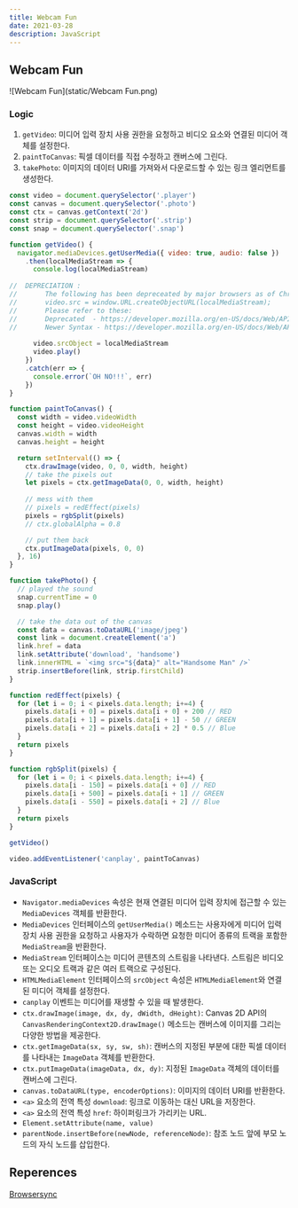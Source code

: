```yaml
---
title: Webcam Fun
date: 2021-03-28
description: JavaScript
---
```


## Webcam Fun

![Webcam Fun](static/Webcam Fun.png)

### Logic

1. `getVideo`: 미디어 입력 장치 사용 권한을 요청하고 비디오 요소와 연결된 미디어 객체를 설정한다.
2. `paintToCanvas`: 픽셀 데이터를 직접 수정하고 캔버스에 그린다.
3. `takePhoto`: 이미지의 데이터 URI를 가져와서 다운로드할 수 있는 링크 엘리먼트를 생성한다. 

```javascript
const video = document.querySelector('.player')
const canvas = document.querySelector('.photo')
const ctx = canvas.getContext('2d')
const strip = document.querySelector('.strip')
const snap = document.querySelector('.snap')

function getVideo() {
  navigator.mediaDevices.getUserMedia({ video: true, audio: false })
    .then(localMediaStream => {
      console.log(localMediaStream)
    
//  DEPRECIATION : 
//       The following has been depreceated by major browsers as of Chrome and Firefox.
//       video.src = window.URL.createObjectURL(localMediaStream);
//       Please refer to these:
//       Deprecated  - https://developer.mozilla.org/en-US/docs/Web/API/URL/createObjectURL
//       Newer Syntax - https://developer.mozilla.org/en-US/docs/Web/API/HTMLMediaElement/srcObject
      
      video.srcObject = localMediaStream
      video.play()
    })
    .catch(err => {
      console.error(`OH NO!!!`, err)
    })
}

function paintToCanvas() {
  const width = video.videoWidth
  const height = video.videoHeight
  canvas.width = width
  canvas.height = height

  return setInterval(() => {
    ctx.drawImage(video, 0, 0, width, height)
    // take the pixels out
    let pixels = ctx.getImageData(0, 0, width, height)
      
    // mess with them
    // pixels = redEffect(pixels)
    pixels = rgbSplit(pixels)
    // ctx.globalAlpha = 0.8

    // put them back
    ctx.putImageData(pixels, 0, 0)
  }, 16)
}

function takePhoto() {
  // played the sound
  snap.currentTime = 0
  snap.play()

  // take the data out of the canvas
  const data = canvas.toDataURL('image/jpeg')
  const link = document.createElement('a')
  link.href = data
  link.setAttribute('download', 'handsome')
  link.innerHTML = `<img src="${data}" alt="Handsome Man" />`
  strip.insertBefore(link, strip.firstChild)
}

function redEffect(pixels) {
  for (let i = 0; i < pixels.data.length; i+=4) {
    pixels.data[i + 0] = pixels.data[i + 0] + 200 // RED
    pixels.data[i + 1] = pixels.data[i + 1] - 50 // GREEN
    pixels.data[i + 2] = pixels.data[i + 2] * 0.5 // Blue
  }
  return pixels
}

function rgbSplit(pixels) {
  for (let i = 0; i < pixels.data.length; i+=4) {
    pixels.data[i - 150] = pixels.data[i + 0] // RED
    pixels.data[i + 500] = pixels.data[i + 1] // GREEN
    pixels.data[i - 550] = pixels.data[i + 2] // Blue
  }
  return pixels
}

getVideo()

video.addEventListener('canplay', paintToCanvas)
```

### JavaScript

- `Navigator.mediaDevices` 속성은 현재 연결된 미디어 입력 장치에 접근할 수 있는 `MediaDevices` 객체를 반환한다.
- `MediaDevices` 인터페이스의 `getUserMedia()` 메소드는 사용자에게 미디어 입력 장치 사용 권한을 요청하고 사용자가 수락하면 요청한 미디어 종류의 트랙을 포함한 `MediaStream`을 반환한다.
- `MediaStream` 인터페이스는 미디어 콘텐츠의 스트림을 나타낸다. 스트림은 비디오 또는 오디오 트랙과 같은 여러 트랙으로 구성된다.
- `HTMLMediaElement` 인터페이스의 `srcObject` 속성은 `HTMLMediaElement`와 연결된 미디어 객체를 설정한다.
- `canplay` 이벤트는 미디어를 재생할 수 있을 때 발생한다.
- `ctx.drawImage(image, dx, dy, dWidth, dHeight)`: Canvas 2D API의 `CanvasRenderingContext2D.drawImage()` 메소드는 캔버스에 이미지를 그리는 다양한  방법을 제공한다. 
- `ctx.getImageData(sx, sy, sw, sh)`: 캔버스의 지정된 부분에 대한 픽셀 데이터를 나타내는 `ImageData` 객체를 반환한다.
- `ctx.putImageData(imageData, dx, dy)`: 지정된 `ImageData` 객체의 데이터를 캔버스에 그린다.
- `canvas.toDataURL(type, encoderOptions)`: 이미지의 데이터 URI를 반환한다.
- `<a>` 요소의 전역 특성 `download`: 링크로 이동하는 대신 URL을 저장한다.
- `<a>` 요소의 전역 특성 `href`: 하이퍼링크가 가리키는 URL.
- `Element.setAttribute(name, value)`
- `parentNode.insertBefore(newNode, referenceNode)`: 참조 노드 앞에 부모 노드의 자식 노드를 삽입한다.

## Reperences

[Browsersync](https://browsersync.io/)

